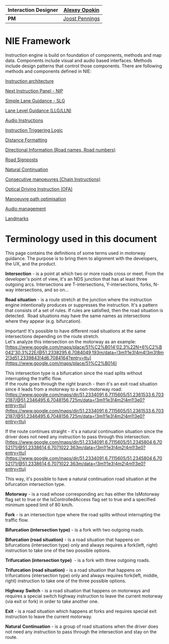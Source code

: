 | **Interaction Designer** | [Alexey Opokin](https://tomtom.atlassian.net/wiki/people/70121:e8cb7861-9079-4b92-b96d-bfe8cd882680?ref=confluence) |
|---|---|
| **PM** | [Joost Pennings](https://tomtom.atlassian.net/wiki/people/712020:a6d50cb1-97be-4a9a-a279-3fbb3e2e1799?ref=confluence) |

NIE Framework
=============

Instruction engine is build on foundation of components, methods and map data. Components include visual and audio based interfaces. Methods include design patterns that control those components. There are following methods and components defined in NIE:  

[Instruction architecture](https://tomtom.atlassian.net/wiki/spaces/FlaminGO/pages/157680070/Instruction+architecture)

[Next Instruction Panel - NIP](https://tomtom.atlassian.net/wiki/spaces/FlaminGO/pages/157679965/Next+Instruction+Panel+-+NIP)

[Simple Lane Guidance - SLG](https://tomtom.atlassian.net/wiki/spaces/FlaminGO/pages/157718677/Simple+Lane+Guidance+-+SLG)

[Lane Level Guidance (LLG/LLN)](https://tomtom.atlassian.net/wiki/spaces/FlaminGO/pages/157680334/Lane+Level+Guidance+LLG+LLN)

[Audio Instructions](https://tomtom.atlassian.net/wiki/spaces/FlaminGO/pages/157680007/Audio+Instructions)

[Instruction Triggering Logic](https://tomtom.atlassian.net/wiki/spaces/FlaminGO/pages/157679961/Instruction+Triggering+Logic)

[Distance Formatting](https://tomtom.atlassian.net/wiki/spaces/FlaminGO/pages/157680264/Distance+Formatting)

[Directional Information (Road names, Road numbers)](https://tomtom.atlassian.net/wiki/spaces/FlaminGO/pages/157686877/Directional+Information+-+Road+names+Road+numbers+Towards)

[Road Signposts](https://tomtom.atlassian.net/wiki/spaces/FlaminGO/pages/157702310/Road+Signposts)

[Natural Continuation](https://tomtom.atlassian.net/wiki/spaces/FlaminGO/pages/157680361/Natural+Continuation)

[Consecutive manoeuvres (Chain Instructions)](https://tomtom.atlassian.net/wiki/spaces/FlaminGO/pages/157680675/Consecutive+manoeuvres+Chain+Instructions)

[Optical Driving Instruction (OFA)](https://tomtom.atlassian.net/wiki/spaces/FlaminGO/pages/157695332/Optical+Driving+Instruction+OFA)

[Manoeuvre path optimisation](https://tomtom.atlassian.net/wiki/spaces/FlaminGO/pages/157680435/Manoeuvre+path+optimisation)

[Audio management](https://tomtom.atlassian.net/wiki/spaces/FlaminGO/pages/157680448/Audio+management)

[Landmarks](https://tomtom.atlassian.net/wiki/spaces/FlaminGO/pages/157686285/Landmarks)

Terminology used in this document
=================================

This page contains the definitions of some terms used in motorway guidance. The purpose is to bring them to alignment with the developers, the UX, and the product.

**Intersection** - is a point at which two or more roads cross or meet. From the developer's point of view, it's an NDS junction that has at least three outgoing arcs. Intersections are T-intersections, Y-intersections, forks, N-way intersections, and so on...

**Road situation** - is a route stretch at the junction where the instruction engine intentionally produces or suppresses the instruction. It's a pattern that consists of a set of rules. If rules are satisfied, then the road situation is detected.  Road situations may have the same names as intersections where they appear (e.g. bifurcation).

Important! It's possible to have different road situations at the same intersections depending on the route stretch.  
Let's analyze this intersection on the motorway as an example:  
[https://www.google.com/maps/place/51%C2%B014'02.3%22N+6%C2%B042'30.3%22E/@51.2338295,6.7084049,193m/data=!3m1!1e3!4m4!3m3!8m2!3d51.2339843!4d6.7084164?entry=ttu](https://www.google.com/maps/place/51%C2%B014)

This intersection type is a bifurcation since the road splits without interrupting the traffic flow.  
If the route goes through the right branch - then it's an exit road situation since it leads from a motorway to a non-motorway road:  
[https://www.google.com/maps/dir/51.2334091,6.7115605/51.2361533,6.7032187/@51.2346495,6.7048156,725m/data=!3m1!1e3!4m2!4m1!3e0?entry=ttu](https://www.google.com/maps/dir/51.2334091,6.7115605/51.2361533,6.7032187/@51.2346495,6.7048156,725m/data=!3m1!1e3!4m2!4m1!3e0?entry=ttu)

If the route continues straight - it's a natural continuation situation since the driver does not need any instruction to pass through this intersection:  
[https://www.google.com/maps/dir/51.2334091,6.7115605/51.2345804,6.7052171/@51.2338614,6.7071022,363m/data=!3m1!1e3!4m2!4m1!3e0?entry=ttu](https://www.google.com/maps/dir/51.2334091,6.7115605/51.2345804,6.7052171/@51.2338614,6.7071022,363m/data=!3m1!1e3!4m2!4m1!3e0?entry=ttu)

This way, it's possible to have a natural continuation road situation at the bifurcation intersection type. 

**Motorway** - is a road whose corresponding arc has either the IsMotorway flag set to true or the IsControlledAccess flag set to true and a specified minimum speed limit of 80 km/h.

**Fork** - is an intersection type where the road splits without interrupting the traffic flow.

**Bifurcation (intersection type)** - is a fork with two outgoing roads. 

**Bifurcation (road situation)** - is a road situation that happens on bifurcations (intersection type) only and always requires a fork(left, right) instruction to take one of the two possible options.

**Trifurcation (intersection type)**  - is a fork with three outgoing roads.

**Trifurcation (road situation)** \- is a road situation that happens on trifurcations (intersection type) only and always requires fork(left, middle, right) instruction to take one of the three possible options.

**Highway** **Switch** - is a road situation that happens on motorways and requires a special switch highway instruction to leave the current motorway (via exit or fork) in order to take another one.

**Exit** - is a road situation which happens at forks and requires special exit instruction to leave the current motorway.

**Natural** **Continuation** - is a group of road situations when the driver does not need any instruction to pass through the intersection and stay on the route.